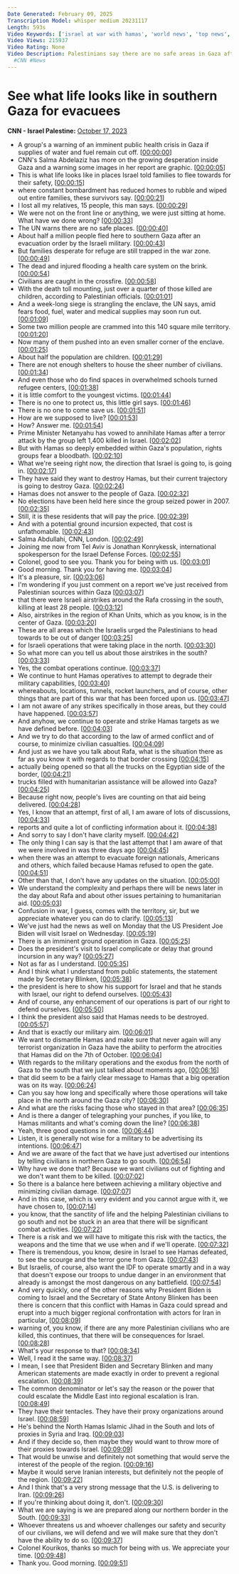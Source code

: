 ```yaml
---
Date Generated: February 09, 2025
Transcription Model: whisper medium 20231117
Length: 593s
Video Keywords: ['israel at war with hamas', 'world news', 'top news', 'salma abdelaziz', 'cnn newsroom', 'gaza', 'palestinians']
Video Views: 215937
Video Rating: None
Video Description: Palestinians say there are no safe areas in Gaza after the Israeli military called on some 1.1 million people to evacuate the north. It is feared that families will now pay the steepest cost after being trapped there. CNN's Salma Abdelaziz reports.
  #CNN #News
---
```


# See what life looks like in southern Gaza for evacuees
**CNN - Israel Palestine:** [October 17, 2023](https://www.youtube.com/watch?v=ss0ASA9mcQ8)
*  A group's a warning of an imminent public health crisis in Gaza if supplies of water and fuel remain cut off. [[00:00:00](https://www.youtube.com/watch?v=ss0ASA9mcQ8&t=0.0s)]
*  CNN's Salma Abdelaziz has more on the growing desperation inside Gaza and a warning some images in her report are graphic. [[00:00:05](https://www.youtube.com/watch?v=ss0ASA9mcQ8&t=5.6000000000000005s)]
*  This is what life looks like in places Israel told families to flee towards for their safety, [[00:00:15](https://www.youtube.com/watch?v=ss0ASA9mcQ8&t=15.040000000000001s)]
*  where constant bombardment has reduced homes to rubble and wiped out entire families, these survivors say. [[00:00:21](https://www.youtube.com/watch?v=ss0ASA9mcQ8&t=21.44s)]
*  I lost all my relatives, 15 people, this man says. [[00:00:29](https://www.youtube.com/watch?v=ss0ASA9mcQ8&t=29.28s)]
*  We were not on the front line or anything, we were just sitting at home. What have we done wrong? [[00:00:33](https://www.youtube.com/watch?v=ss0ASA9mcQ8&t=33.28s)]
*  The UN warns there are no safe places. [[00:00:40](https://www.youtube.com/watch?v=ss0ASA9mcQ8&t=40.64s)]
*  About half a million people fled here to southern Gaza after an evacuation order by the Israeli military. [[00:00:43](https://www.youtube.com/watch?v=ss0ASA9mcQ8&t=43.52s)]
*  But families desperate for refuge are still trapped in the war zone. [[00:00:49](https://www.youtube.com/watch?v=ss0ASA9mcQ8&t=49.92s)]
*  The dead and injured flooding a health care system on the brink. [[00:00:54](https://www.youtube.com/watch?v=ss0ASA9mcQ8&t=54.839999999999996s)]
*  Civilians are caught in the crossfire. [[00:00:58](https://www.youtube.com/watch?v=ss0ASA9mcQ8&t=58.559999999999995s)]
*  With the death toll mounting, just over a quarter of those killed are children, according to Palestinian officials. [[00:01:01](https://www.youtube.com/watch?v=ss0ASA9mcQ8&t=61.239999999999995s)]
*  And a week-long siege is strangling the enclave, the UN says, amid fears food, fuel, water and medical supplies may soon run out. [[00:01:09](https://www.youtube.com/watch?v=ss0ASA9mcQ8&t=69.88s)]
*  Some two million people are crammed into this 140 square mile territory. [[00:01:20](https://www.youtube.com/watch?v=ss0ASA9mcQ8&t=80.08000000000001s)]
*  Now many of them pushed into an even smaller corner of the enclave. [[00:01:25](https://www.youtube.com/watch?v=ss0ASA9mcQ8&t=85.36000000000001s)]
*  About half the population are children. [[00:01:29](https://www.youtube.com/watch?v=ss0ASA9mcQ8&t=89.44000000000001s)]
*  There are not enough shelters to house the sheer number of civilians. [[00:01:34](https://www.youtube.com/watch?v=ss0ASA9mcQ8&t=94.0s)]
*  And even those who do find spaces in overwhelmed schools turned refugee centers, [[00:01:38](https://www.youtube.com/watch?v=ss0ASA9mcQ8&t=98.32000000000001s)]
*  it is little comfort to the youngest victims. [[00:01:44](https://www.youtube.com/watch?v=ss0ASA9mcQ8&t=104.0s)]
*  There is no one to protect us, this little girl says. [[00:01:46](https://www.youtube.com/watch?v=ss0ASA9mcQ8&t=106.48s)]
*  There is no one to come save us. [[00:01:51](https://www.youtube.com/watch?v=ss0ASA9mcQ8&t=111.44s)]
*  How are we supposed to live? [[00:01:53](https://www.youtube.com/watch?v=ss0ASA9mcQ8&t=113.28s)]
*  How? Answer me. [[00:01:54](https://www.youtube.com/watch?v=ss0ASA9mcQ8&t=114.88000000000001s)]
*  Prime Minister Netanyahu has vowed to annihilate Hamas after a terror attack by the group left 1,400 killed in Israel. [[00:02:02](https://www.youtube.com/watch?v=ss0ASA9mcQ8&t=122.0s)]
*  But with Hamas so deeply embedded within Gaza's population, rights groups fear a bloodbath. [[00:02:10](https://www.youtube.com/watch?v=ss0ASA9mcQ8&t=130.88s)]
*  What we're seeing right now, the direction that Israel is going to, is going in. [[00:02:17](https://www.youtube.com/watch?v=ss0ASA9mcQ8&t=137.52s)]
*  They have said they want to destroy Hamas, but their current trajectory is going to destroy Gaza. [[00:02:24](https://www.youtube.com/watch?v=ss0ASA9mcQ8&t=144.36s)]
*  Hamas does not answer to the people of Gaza. [[00:02:32](https://www.youtube.com/watch?v=ss0ASA9mcQ8&t=152.24s)]
*  No elections have been held here since the group seized power in 2007. [[00:02:35](https://www.youtube.com/watch?v=ss0ASA9mcQ8&t=155.32s)]
*  Still, it is these residents that will pay the price. [[00:02:39](https://www.youtube.com/watch?v=ss0ASA9mcQ8&t=159.92s)]
*  And with a potential ground incursion expected, that cost is unfathomable. [[00:02:43](https://www.youtube.com/watch?v=ss0ASA9mcQ8&t=163.44s)]
*  Salma Abdullahi, CNN, London. [[00:02:49](https://www.youtube.com/watch?v=ss0ASA9mcQ8&t=169.68s)]
*  Joining me now from Tel Aviv is Jonathan Konrykessk, international spokesperson for the Israel Defense Forces. [[00:02:55](https://www.youtube.com/watch?v=ss0ASA9mcQ8&t=175.6s)]
*  Colonel, good to see you. Thank you for being with us. [[00:03:01](https://www.youtube.com/watch?v=ss0ASA9mcQ8&t=181.68s)]
*  Good morning. Thank you for having me. [[00:03:04](https://www.youtube.com/watch?v=ss0ASA9mcQ8&t=184.24s)]
*  It's a pleasure, sir. [[00:03:06](https://www.youtube.com/watch?v=ss0ASA9mcQ8&t=186.4s)]
*  I'm wondering if you just comment on a report we've just received from Palestinian sources within Gaza [[00:03:07](https://www.youtube.com/watch?v=ss0ASA9mcQ8&t=187.23999999999998s)]
*  that there were Israeli airstrikes around the Rafa crossing in the south, killing at least 28 people. [[00:03:12](https://www.youtube.com/watch?v=ss0ASA9mcQ8&t=192.48s)]
*  Also, airstrikes in the region of Khan Units, which as you know, is in the center of Gaza. [[00:03:20](https://www.youtube.com/watch?v=ss0ASA9mcQ8&t=200.32s)]
*  These are all areas which the Israelis urged the Palestinians to head towards to be out of danger [[00:03:25](https://www.youtube.com/watch?v=ss0ASA9mcQ8&t=205.39999999999998s)]
*  for Israeli operations that were taking place in the north. [[00:03:30](https://www.youtube.com/watch?v=ss0ASA9mcQ8&t=210.39999999999998s)]
*  So what more can you tell us about those airstrikes in the south? [[00:03:33](https://www.youtube.com/watch?v=ss0ASA9mcQ8&t=213.23999999999998s)]
*  Yes, the combat operations continue. [[00:03:37](https://www.youtube.com/watch?v=ss0ASA9mcQ8&t=217.67999999999998s)]
*  We continue to hunt Hamas operatives to attempt to degrade their military capabilities, [[00:03:40](https://www.youtube.com/watch?v=ss0ASA9mcQ8&t=220.95999999999998s)]
*  whereabouts, locations, tunnels, rocket launchers, and of course, other things that are part of this war that has been forced upon us. [[00:03:47](https://www.youtube.com/watch?v=ss0ASA9mcQ8&t=227.2s)]
*  I am not aware of any strikes specifically in those areas, but they could have happened. [[00:03:57](https://www.youtube.com/watch?v=ss0ASA9mcQ8&t=237.44s)]
*  And anyhow, we continue to operate and strike Hamas targets as we have defined before. [[00:04:03](https://www.youtube.com/watch?v=ss0ASA9mcQ8&t=243.16s)]
*  And we try to do that according to the law of armed conflict and of course, to minimize civilian casualties. [[00:04:09](https://www.youtube.com/watch?v=ss0ASA9mcQ8&t=249.6s)]
*  And just as we have you talk about Rafa, what is the situation there as far as you know it with regards to that border crossing [[00:04:15](https://www.youtube.com/watch?v=ss0ASA9mcQ8&t=255.56s)]
*  actually being opened so that all the trucks on the Egyptian side of the border, [[00:04:21](https://www.youtube.com/watch?v=ss0ASA9mcQ8&t=261.84000000000003s)]
*  trucks filled with humanitarian assistance will be allowed into Gaza? [[00:04:25](https://www.youtube.com/watch?v=ss0ASA9mcQ8&t=265.96s)]
*  Because right now, people's lives are counting on that aid being delivered. [[00:04:28](https://www.youtube.com/watch?v=ss0ASA9mcQ8&t=268.84000000000003s)]
*  Yes, I know that an attempt, first of all, I am aware of lots of discussions, [[00:04:33](https://www.youtube.com/watch?v=ss0ASA9mcQ8&t=273.96s)]
*  reports and quite a lot of conflicting information about it. [[00:04:38](https://www.youtube.com/watch?v=ss0ASA9mcQ8&t=278.72s)]
*  And sorry to say I don't have clarity myself. [[00:04:42](https://www.youtube.com/watch?v=ss0ASA9mcQ8&t=282.2s)]
*  The only thing I can say is that the last attempt that I am aware of that we were involved in was three days ago [[00:04:45](https://www.youtube.com/watch?v=ss0ASA9mcQ8&t=285.56s)]
*  when there was an attempt to evacuate foreign nationals, Americans and others, which failed because Hamas refused to open the gate. [[00:04:51](https://www.youtube.com/watch?v=ss0ASA9mcQ8&t=291.68s)]
*  Other than that, I don't have any updates on the situation. [[00:05:00](https://www.youtube.com/watch?v=ss0ASA9mcQ8&t=300.28000000000003s)]
*  We understand the complexity and perhaps there will be news later in the day about Rafa and about other issues pertaining to humanitarian aid. [[00:05:03](https://www.youtube.com/watch?v=ss0ASA9mcQ8&t=303.6s)]
*  Confusion in war, I guess, comes with the territory, sir, but we appreciate whatever you can do to clarify. [[00:05:13](https://www.youtube.com/watch?v=ss0ASA9mcQ8&t=313.76s)]
*  We've just had the news as well on Monday that the US President Joe Biden will visit Israel on Wednesday. [[00:05:19](https://www.youtube.com/watch?v=ss0ASA9mcQ8&t=319.28000000000003s)]
*  There is an imminent ground operation in Gaza. [[00:05:25](https://www.youtube.com/watch?v=ss0ASA9mcQ8&t=325.40000000000003s)]
*  Does the president's visit to Israel complicate or delay that ground incursion in any way? [[00:05:27](https://www.youtube.com/watch?v=ss0ASA9mcQ8&t=327.84s)]
*  Not as far as I understand. [[00:05:35](https://www.youtube.com/watch?v=ss0ASA9mcQ8&t=335.44s)]
*  And I think what I understand from public statements, the statement made by Secretary Blinken, [[00:05:38](https://www.youtube.com/watch?v=ss0ASA9mcQ8&t=338.23999999999995s)]
*  the president is here to show his support for Israel and that he stands with Israel, our right to defend ourselves. [[00:05:43](https://www.youtube.com/watch?v=ss0ASA9mcQ8&t=343.91999999999996s)]
*  And of course, any enhancement of our operations is part of our right to defend ourselves. [[00:05:50](https://www.youtube.com/watch?v=ss0ASA9mcQ8&t=350.96s)]
*  I think the president also said that Hamas needs to be destroyed. [[00:05:57](https://www.youtube.com/watch?v=ss0ASA9mcQ8&t=357.6s)]
*  And that is exactly our military aim. [[00:06:01](https://www.youtube.com/watch?v=ss0ASA9mcQ8&t=361.8s)]
*  We want to dismantle Hamas and make sure that never again will any terrorist organization in Gaza have the ability to perform the atrocities that Hamas did on the 7th of October. [[00:06:04](https://www.youtube.com/watch?v=ss0ASA9mcQ8&t=364.52000000000004s)]
*  With regards to the military operations and the exodus from the north of Gaza to the south that we just talked about moments ago, [[00:06:16](https://www.youtube.com/watch?v=ss0ASA9mcQ8&t=376.68s)]
*  that did seem to be a fairly clear message to Hamas that a big operation was on its way. [[00:06:24](https://www.youtube.com/watch?v=ss0ASA9mcQ8&t=384.88s)]
*  Can you say how long and specifically where those operations will take place in the north around the Gaza city? [[00:06:30](https://www.youtube.com/watch?v=ss0ASA9mcQ8&t=390.88s)]
*  And what are the risks facing those who stayed in that area? [[00:06:35](https://www.youtube.com/watch?v=ss0ASA9mcQ8&t=395.2s)]
*  And is there a danger of telegraphing your punches, if you like, to Hamas militants and what's coming down the line? [[00:06:38](https://www.youtube.com/watch?v=ss0ASA9mcQ8&t=398.47999999999996s)]
*  Yeah, three good questions in one. [[00:06:44](https://www.youtube.com/watch?v=ss0ASA9mcQ8&t=404.88s)]
*  Listen, it is generally not wise for a military to be advertising its intentions. [[00:06:47](https://www.youtube.com/watch?v=ss0ASA9mcQ8&t=407.68s)]
*  And we are aware of the fact that we have just advertised our intentions by telling civilians in northern Gaza to go south. [[00:06:54](https://www.youtube.com/watch?v=ss0ASA9mcQ8&t=414.88s)]
*  Why have we done that? Because we want civilians out of fighting and we don't want them to be killed. [[00:07:02](https://www.youtube.com/watch?v=ss0ASA9mcQ8&t=422.12s)]
*  So there is a balance here between achieving a military objective and minimizing civilian damage. [[00:07:07](https://www.youtube.com/watch?v=ss0ASA9mcQ8&t=427.4s)]
*  And in this case, which is very evident and you cannot argue with it, we have chosen to, [[00:07:14](https://www.youtube.com/watch?v=ss0ASA9mcQ8&t=434.36s)]
*  you know, that the sanctity of life and the helping Palestinian civilians to go south and not be stuck in an area that there will be significant combat activities. [[00:07:22](https://www.youtube.com/watch?v=ss0ASA9mcQ8&t=442.64s)]
*  There is a risk and we will have to mitigate this risk with the tactics, the weapons and the time that we use when and if we'll operate. [[00:07:32](https://www.youtube.com/watch?v=ss0ASA9mcQ8&t=452.96000000000004s)]
*  There is tremendous, you know, desire in Israel to see Hamas defeated, to see the scourge and the terror gone from Gaza. [[00:07:43](https://www.youtube.com/watch?v=ss0ASA9mcQ8&t=463.24s)]
*  But Israelis, of course, also want the IDF to operate smartly and in a way that doesn't expose our troops to undue danger in an environment that already is amongst the most dangerous on any battlefield. [[00:07:54](https://www.youtube.com/watch?v=ss0ASA9mcQ8&t=474.2s)]
*  And very quickly, one of the other reasons why President Biden is coming to Israel and the Secretary of State Antony Blinken has been there is concern that this conflict with Hamas in Gaza could spread and erupt into a much bigger regional confrontation with actors for Iran in particular, [[00:08:09](https://www.youtube.com/watch?v=ss0ASA9mcQ8&t=489.40000000000003s)]
*  warning of, you know, if there are any more Palestinian civilians who are killed, this continues, that there will be consequences for Israel. [[00:08:28](https://www.youtube.com/watch?v=ss0ASA9mcQ8&t=508.04s)]
*  What's your response to that? [[00:08:34](https://www.youtube.com/watch?v=ss0ASA9mcQ8&t=514.16s)]
*  Well, I read it the same way. [[00:08:37](https://www.youtube.com/watch?v=ss0ASA9mcQ8&t=517.28s)]
*  I mean, I see that President Biden and Secretary Blinken and many American statements are made exactly in order to prevent a regional escalation. [[00:08:39](https://www.youtube.com/watch?v=ss0ASA9mcQ8&t=519.32s)]
*  The common denominator or let's say the reason or the power that could escalate the Middle East into regional escalation is Iran. [[00:08:49](https://www.youtube.com/watch?v=ss0ASA9mcQ8&t=529.88s)]
*  They have their tentacles. They have their proxy organizations around Israel. [[00:08:59](https://www.youtube.com/watch?v=ss0ASA9mcQ8&t=539.76s)]
*  He's behind the North Hamas Islamic Jihad in the South and lots of proxies in Syria and Iraq. [[00:09:03](https://www.youtube.com/watch?v=ss0ASA9mcQ8&t=543.56s)]
*  And if they decide so, then maybe they would want to throw more of their proxies towards Israel. [[00:09:09](https://www.youtube.com/watch?v=ss0ASA9mcQ8&t=549.4799999999999s)]
*  That would be unwise and definitely not something that would serve the interest of the people of the region. [[00:09:16](https://www.youtube.com/watch?v=ss0ASA9mcQ8&t=556.76s)]
*  Maybe it would serve Iranian interests, but definitely not the people of the region. [[00:09:22](https://www.youtube.com/watch?v=ss0ASA9mcQ8&t=562.56s)]
*  And I think that's a very strong message that the U.S. is delivering to Iran. [[00:09:26](https://www.youtube.com/watch?v=ss0ASA9mcQ8&t=566.56s)]
*  If you're thinking about doing it, don't. [[00:09:30](https://www.youtube.com/watch?v=ss0ASA9mcQ8&t=570.3599999999999s)]
*  What we are saying is we are prepared along our northern border in the South. [[00:09:33](https://www.youtube.com/watch?v=ss0ASA9mcQ8&t=573.08s)]
*  Whoever threatens us and whoever challenges our safety and security of our civilians, we will defend and we will make sure that they don't have the ability to do so. [[00:09:37](https://www.youtube.com/watch?v=ss0ASA9mcQ8&t=577.6s)]
*  Colonel Kourikos, thanks so much for being with us. We appreciate your time. [[00:09:48](https://www.youtube.com/watch?v=ss0ASA9mcQ8&t=588.48s)]
*  Thank you. Good morning. [[00:09:51](https://www.youtube.com/watch?v=ss0ASA9mcQ8&t=591.6s)]
